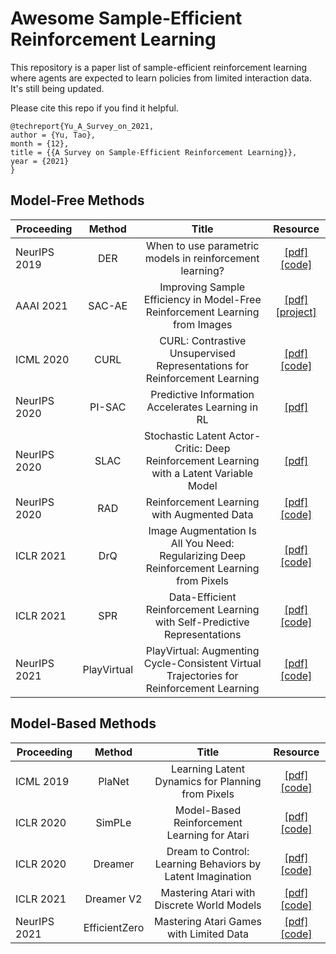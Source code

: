 # Awesome Sample-Efficient Reinforcement Learning #
This repository is a paper list of sample-efficient reinforcement learning where agents are expected to learn policies from limited interaction data. It's still being updated. 

Please cite this repo if you find it helpful.
```
@techreport{Yu_A_Survey_on_2021,
author = {Yu, Tao},
month = {12},
title = {{A Survey on Sample-Efficient Reinforcement Learning}},
year = {2021}
}
```

## Model-Free Methods
Proceeding|Method|Title|Resource
--|:--:|:--:|:--:
NeurIPS 2019| DER| When to use parametric models in reinforcement learning? |  [[pdf]](https://arxiv.org/pdf/1906.05243.pdf) [[code]](https://github.com/google-research/pisac)
AAAI 2021| SAC-AE| Improving Sample Efficiency in Model-Free Reinforcement Learning from Images |  [[pdf]](https://arxiv.org/pdf/1910.01741.pdf) [[project]](https://sites.google.com/view/sac-ae/home)
ICML 2020|CURL|CURL: Contrastive Unsupervised Representations for Reinforcement Learning | [[pdf]](https://arxiv.org/pdf/2004.04136.pdf) [[code]](https://github.com/MishaLaskin/curl)
NeurIPS 2020| PI-SAC | Predictive Information Accelerates Learning in RL | [[pdf]](https://arxiv.org/pdf/2007.12401.pdf)
NeurIPS 2020| SLAC | Stochastic Latent Actor-Critic: Deep Reinforcement Learning with a Latent Variable Model |  [[pdf]](https://arxiv.org/pdf/1907.00953.pdf)
NeurIPS 2020| RAD |Reinforcement Learning with Augmented Data |  [[pdf]](https://arxiv.org/pdf/2004.14990.pdf) [[code]](https://github.com/MishaLaskin/rad)
ICLR 2021|DrQ|Image Augmentation Is All You Need: Regularizing Deep Reinforcement Learning from Pixels | [[pdf]](https://arxiv.org/pdf/2004.13649.pdf) [[code]](https://github.com/denisyarats/drq)
ICLR 2021|SPR|Data-Efficient Reinforcement Learning with Self-Predictive Representations |  [[pdf]](https://arxiv.org/pdf/2007.05929.pdf) [[code]](https://github.com/mila-iqia/spr)
NeurIPS 2021|PlayVirtual|PlayVirtual: Augmenting Cycle-Consistent Virtual Trajectories for Reinforcement Learning |  [[pdf]](https://arxiv.org/pdf/2106.04152.pdf) [[code]](https://github.com/microsoft/Playvirtual)

## Model-Based Methods
Proceeding|Method|Title|Resource
--|:--:|:--:|:--:
ICML 2019|PlaNet |Learning Latent Dynamics for Planning from Pixels |  [[pdf]](https://arxiv.org/pdf/1811.04551.pdf) [[code]](https://github.com/google-research/planet)
ICLR 2020|SimPLe|Model-Based Reinforcement Learning for Atari |  [[pdf]](https://arxiv.org/pdf/1903.00374.pdf) [[code]](https://github.com/tensorflow/tensor2tensor)
ICLR 2020| Dreamer | Dream to Control: Learning Behaviors by Latent Imagination |  [[pdf]](https://arxiv.org/pdf/1912.01603.pdf) [[code]](https://github.com/danijar/dreamer)
ICLR 2021| Dreamer V2 | Mastering Atari with Discrete World Models |  [[pdf]](https://arxiv.org/pdf/2010.02193.pdf) [[code]](https://github.com/danijar/dreamerv2)
NeurIPS 2021|EfficientZero | Mastering Atari Games with Limited Data|  [[pdf]](https://arxiv.org/pdf/2111.00210.pdf) [[code]](https://github.com/YeWR/EfficientZero)
